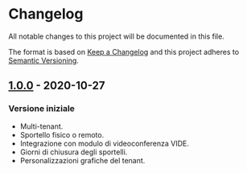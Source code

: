 # Changelog
All notable changes to this project will be documented in this file.

The format is based on [Keep a Changelog](http://keepachangelog.com/en/1.0.0/)
and this project adheres to [Semantic Versioning](http://semver.org/spec/v2.0.0.html).

## [1.0.0](https://github.com/csipiemonte/appschedweb/releases/tag/v1.0.0) - 2020-10-27

### Versione iniziale
* Multi-tenant.
* Sportello fisico o remoto.
* Integrazione con modulo di videoconferenza VIDE.
* Giorni di chiusura degli sportelli.
* Personalizzazioni grafiche del tenant.
